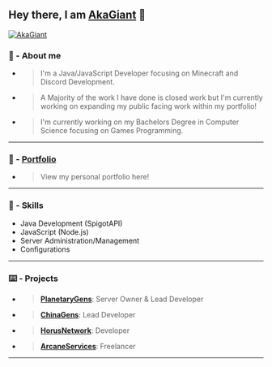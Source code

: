 ## Hey there, I am [AkaGiant](https://github.com/AkaGiant) 👋

[![AkaGiant](https://github-readme-stats.vercel.app/api?username=AkaGiant&show_icons=true&theme=dracula&count_private=true)](https://github.com/AkaGiant)<br/>

### 🤵 - About me 
- > I'm a Java/JavaScript Developer focusing on Minecraft and Discord Development.
- > A Majority of the work I have done is closed work but I'm currently working on expanding my public facing work within my portfolio!
- > I'm currently working on my Bachelors Degree in Computer Science focusing on Games Programming.

------------
### 📖 - **[Portfolio](https://github.com/AkaGiant/Portfolio "Portfolio")**
- > View my personal portfolio here!
------------

### 📖 - Skills
- Java Development (SpigotAPI)
- JavaScript (Node.js)
- Server Administration/Management
- Configurations

------------

### ⌨️ - Projects
- > **[PlanetaryGens](https://discord.gg/jFXYj37gJV "PlanetaryGens")**: Server Owner & Lead Developer
- > **[ChinaGens](https://discord.gg/kDXWdcBqGs "ChinaGens")**: Lead Developer
- > **[HorusNetwork](https://discord.gg/APKJrzQGEW "HorusNetwork")**: Developer
- > **[ArcaneServices](https://discord.gg/Jgx8kr2TfD "ArcaneServices")**: Freelancer 

------------
